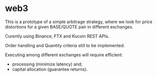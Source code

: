 # web3

This is a prototype of a simple arbitrage strategy, where we look for price distortions for a given BASE/QUOTE pair in different exchanges.

Curently using Binance, FTX and Kucoin REST APIs.

Order handling and Quantity criteria still to be implemented.

Executing among different exchanges will require efficient:
- processing (minimize latency) and;
- capital allocation (guarantee returns).
